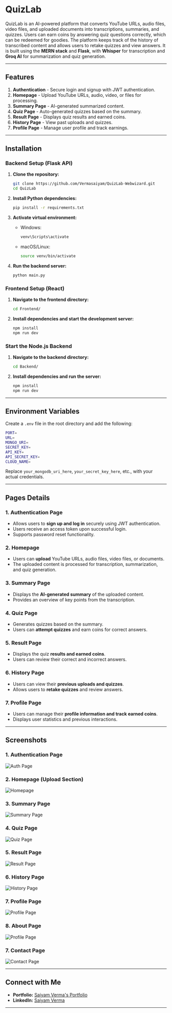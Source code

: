 # QuizLab

QuizLab is an AI-powered platform that converts YouTube URLs, audio files, video files, and uploaded documents into transcriptions, summaries, and quizzes. Users can earn coins by answering quiz questions correctly, which can be redeemed for goodies. The platform keeps track of the history of transcribed content and allows users to retake quizzes and view answers. It is built using the **MERN stack** and **Flask**, with **Whisper** for transcription and **Groq AI** for summarization and quiz generation.

---

## Features

1. **Authentication** - Secure login and signup with JWT authentication.
2. **Homepage** - Upload YouTube URLs, audio, video, or files for processing.
3. **Summary Page** - AI-generated summarized content.
4. **Quiz Page** - Auto-generated quizzes based on the summary.
5. **Result Page** - Displays quiz results and earned coins.
6. **History Page** - View past uploads and quizzes.
7. **Profile Page** - Manage user profile and track earnings.

---

## Installation

### Backend Setup (Flask API)

1. **Clone the repository:**
   ```sh
   git clone https://github.com/Vermasaiyam/QuizLab-Webwizard.git
   cd QuizLab
   ```

2. **Install Python dependencies:**
   ```sh
   pip install -r requirements.txt
   ```

3. **Activate virtual environment:**
   - Windows:
     ```sh
     venv\Scripts\activate
     ```
   - macOS/Linux:
     ```sh
     source venv/bin/activate
     ```

4. **Run the backend server:**
   ```sh
   python main.py
   ```

### Frontend Setup (React)

1. **Navigate to the frontend directory:**
   ```sh
   cd Frontend/
   ```
2. **Install dependencies and start the development server:**
   ```sh
   npm install
   npm run dev
   ```

### Start the Node.js Backend

1. **Navigate to the backend directory:**
   ```sh
   cd Backend/
   ```
2. **Install dependencies and run the server:**
   ```sh
   npm install
   npm run dev
   ```

---

## Environment Variables

Create a `.env` file in the root directory and add the following:

```sh
PORT=
URL=
MONGO_URI=
SECRET_KEY=
API_KEY=
API_SECRET_KEY=
CLOUD_NAME=
```

Replace `your_mongodb_uri_here`, `your_secret_key_here`, etc., with your actual credentials.

---

## Pages Details

### 1. Authentication Page
- Allows users to **sign up and log in** securely using JWT authentication.
- Users receive an access token upon successful login.
- Supports password reset functionality.

### 2. Homepage
- Users can **upload** YouTube URLs, audio files, video files, or documents.
- The uploaded content is processed for transcription, summarization, and quiz generation.

### 3. Summary Page
- Displays the **AI-generated summary** of the uploaded content.
- Provides an overview of key points from the transcription.

### 4. Quiz Page
- Generates quizzes based on the summary.
- Users can **attempt quizzes** and earn coins for correct answers.

### 5. Result Page
- Displays the quiz **results and earned coins**.
- Users can review their correct and incorrect answers.

### 6. History Page
- Users can view their **previous uploads and quizzes**.
- Allows users to **retake quizzes** and review answers.

### 7. Profile Page
- Users can manage their **profile information and track earned coins**.
- Displays user statistics and previous interactions.

---

## Screenshots

### 1. Authentication Page
![Auth Page](screenshots/auth.png)

### 2. Homepage (Upload Section)
![Homepage](screenshots/homepage.png)

### 3. Summary Page
![Summary Page](screenshots/summary.png)

### 4. Quiz Page
![Quiz Page](screenshots/quiz.png)

### 5. Result Page
![Result Page](screenshots/result.png)

### 6. History Page
![History Page](screenshots/history.png)

### 7. Profile Page
![Profile Page](screenshots/profile.png)

### 8. About Page
![Profile Page](screenshots/about.png)

### 7. Contact Page
![Contact Page](screenshots/contact.png)

---

## Connect with Me

- **Portfolio:** [Saiyam Verma's Portfolio](https://saiyams-portfolio.vercel.app/)
- **LinkedIn:** [Saiyam Verma](https://www.linkedin.com/in/saiyam05)

---
